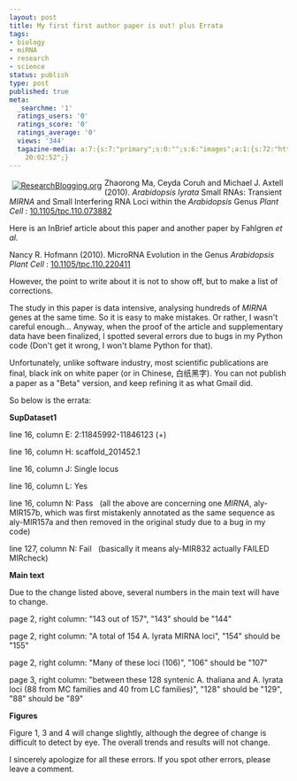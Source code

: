 ```yaml
---
layout: post
title: My first first author paper is out! plus Errata
tags:
- biology
- miRNA
- research
- science
status: publish
type: post
published: true
meta:
  _searchme: '1'
  ratings_users: '0'
  ratings_score: '0'
  ratings_average: '0'
  views: '344'
  tagazine-media: a:7:{s:7:"primary";s:0:"";s:6:"images";a:1:{s:72:"http://www.researchblogging.org/public/citation_icons/rb2_large_gray.png";a:6:{s:8:"file_url";s:72:"http://www.researchblogging.org/public/citation_icons/rb2_large_gray.png";s:5:"width";s:2:"70";s:6:"height";s:2:"85";s:4:"type";s:5:"image";s:4:"area";s:4:"5950";s:9:"file_path";s:0:"";}}s:6:"videos";a:0:{}s:11:"image_count";s:1:"1";s:6:"author";s:7:"4875032";s:7:"blog_id";s:8:"14888982";s:9:"mod_stamp";s:19:"2010-04-20
    20:02:52";}
---
```

<span style="float:left;padding:5px;"><a href="http://www.researchblogging.org"><img style="border:0;" src="http://www.researchblogging.org/public/citation_icons/rb2_large_gray.png" alt="ResearchBlogging.org" /></a></span>

<span class="Z3988" title="ctx_ver=Z39.88-2004&amp;rft_val_fmt=info%3Aofi%2Ffmt%3Akev%3Amtx%3Ajournal&amp;rft.jtitle=Plant+Cell&amp;rft_id=info%3A%2F10.1105%2Ftpc.110.073882&amp;rfr_id=info%3Asid%2Fresearchblogging.org&amp;rft.atitle=Arabidopsis+lyrata+Small+RNAs%3A+Transient+MIRNA+and+Small+Interfering+RNA+Loci+within+the+Arabidopsis+Genu&amp;rft.issn=&amp;rft.date=2010&amp;rft.volume=&amp;rft.issue=&amp;rft.spage=&amp;rft.epage=&amp;rft.artnum=http%3A%2F%2Fwww.plantcell.org%2Fcgi%2Fcontent%2Fshort%2Ftpc.110.073882%3Fkeytype%3Dref%26ijkey%3DChuzaZwudrANgEF&amp;rft.au=Zhaorong+Mab%2C+Ceyda+Coruh+and+Michael+J.+Axtell&amp;rfe_dat=bpr3.included=1;bpr3.tags=Biology%2CBioinformatics">Zhaorong Ma, Ceyda Coruh and Michael J. Axtell (2010). <em>Arabidopsis lyrata</em> Small RNAs: Transient <em>MIRNA</em> and Small Interfering RNA Loci within the <em>Arabidopsis</em> Genus <span style="font-style:italic;">Plant Cell</span> : <a rev="review" href="http://www.plantcell.org/cgi/content/short/tpc.110.073882?keytype=ref&amp;ijkey=ChuzaZwudrANgEF">10.1105/tpc.110.073882</a></span>

Here is an InBrief article about this paper and another paper by Fahlgren <em>et al.</em>

<span class="Z3988" title="ctx_ver=Z39.88-2004&amp;rft_val_fmt=info%3Aofi%2Ffmt%3Akev%3Amtx%3Ajournal&amp;rft.jtitle=Plant+Cell&amp;rft_id=info%3A%2F10.1105%2Ftpc.110.220411&amp;rfr_id=info%3Asid%2Fresearchblogging.org&amp;rft.atitle=MicroRNA+Evolution+in+the+Genus+Arabidopsis&amp;rft.issn=&amp;rft.date=2010&amp;rft.volume=&amp;rft.issue=&amp;rft.spage=&amp;rft.epage=&amp;rft.artnum=&amp;rft.au=Nancy+R.+Hofmann&amp;rfe_dat=bpr3.included=1;bpr3.tags=Biology%2CBioinformatics">Nancy R. Hofmann (2010). MicroRNA Evolution in the Genus <em>Arabidopsis</em> <span style="font-style:italic;">Plant Cell</span> : <a rev="review" href="http://www.plantcell.org/cgi/reprint/tpc.110.220411v1?maxtoshow=&amp;hits=10&amp;RESULTFORMAT=&amp;searchid=1&amp;FIRSTINDEX=0&amp;resourcetype=HWCIT">10.1105/tpc.110.220411</a></span>

However, the point to write about it is not to show off, but to make a list of corrections.

The study in this paper is data intensive, analysing hundreds of <em>MIRNA</em> genes at the same time. So it is easy to make mistakes. Or rather, I wasn't careful enough... Anyway, when the proof of the article and supplementary data have been finalized, I spotted several errors due to bugs in my Python code (Don't get it wrong, I won't blame Python for that).

Unfortunately, unlike software industry, most scientific publications are final, black ink on white paper (or in Chinese, 白纸黑字). You can not publish a paper as a "Beta" version, and keep refining it as what Gmail did.

So below is the errata:

<strong>SupDataset1</strong>

line 16, column E: 2:11845992-11846123 (+)

line 16, column H: scaffold_201452.1

line 16, column J: Single locus

line 16, column L: Yes

line 16, column N: Pass   (all the above are concerning one <em>MIRNA</em>, aly-MIR157b, which was first mistakenly annotated as the same sequence as aly-MIR157a and then removed in the original study due to a bug in my code)

line 127, column N: Fail   (basically it means aly-MIR832 actually FAILED MIRcheck)

<strong>Main text</strong>

Due to the change listed above, several numbers in the main text will have to change.

page 2, right column: "143 out of 157", "143" should be "144"

page 2, right column: "A total of 154 A. lyrata MIRNA loci", "154" should be "155"

page 2, right column: "Many of these loci (106)", "106" should be "107"

page 3, right column: "between these 128 syntenic A. thaliana and A. lyrata loci (88 from MC families and 40 from LC families)", "128" should be "129", "88" should be "89"

<strong>Figures</strong>

Figure 1, 3 and 4 will change slightly, although the degree of change is difficult to detect by eye. The overall trends and results will not change.

I sincerely apologize for all these errors. If you spot other errors, please leave a comment.
